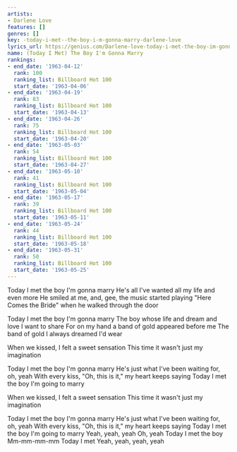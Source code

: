 ```yaml
---
artists:
- Darlene Love
features: []
genres: []
key: -today-i-met--the-boy-i-m-gonna-marry-darlene-love
lyrics_url: https://genius.com/Darlene-love-today-i-met-the-boy-im-gonna-marry-lyrics
name: (Today I Met) The Boy I'm Gonna Marry
rankings:
- end_date: '1963-04-12'
  rank: 100
  ranking_list: Billboard Hot 100
  start_date: '1963-04-06'
- end_date: '1963-04-19'
  rank: 83
  ranking_list: Billboard Hot 100
  start_date: '1963-04-13'
- end_date: '1963-04-26'
  rank: 75
  ranking_list: Billboard Hot 100
  start_date: '1963-04-20'
- end_date: '1963-05-03'
  rank: 54
  ranking_list: Billboard Hot 100
  start_date: '1963-04-27'
- end_date: '1963-05-10'
  rank: 41
  ranking_list: Billboard Hot 100
  start_date: '1963-05-04'
- end_date: '1963-05-17'
  rank: 39
  ranking_list: Billboard Hot 100
  start_date: '1963-05-11'
- end_date: '1963-05-24'
  rank: 44
  ranking_list: Billboard Hot 100
  start_date: '1963-05-18'
- end_date: '1963-05-31'
  rank: 50
  ranking_list: Billboard Hot 100
  start_date: '1963-05-25'
---
```

Today I met the boy I'm gonna marry
He's all I've wanted all my life and even more
He smiled at me, and, gee, the music started playing
"Here Comes the Bride" when he walked through the door

Today I met the boy I'm gonna marry
The boy whose life and dream and love I want to share
For on my hand a band of gold appeared before me
The band of gold I always dreamed I'd wear

When we kissed, I felt a sweet sensation
This time it wasn't just my imagination

Today I met the boy I'm gonna marry
He's just what I've been waiting for, oh, yeah
With every kiss, "Oh, this is it," my heart keeps saying
Today I met the boy I'm going to marry

When we kissed, I felt a sweet sensation
This time it wasn't just my imagination

Today I met the boy I'm gonna marry
He's just what I've been waiting for, oh, yeah
With every kiss, "Oh, this is it," my heart keeps saying
Today I met the boy I'm going to marry
Yeah, yeah, yeah
Oh, yeah
Today I met the boy
Mm-mm-mm-mm
Today I met
Yeah, yeah, yeah, yeah
